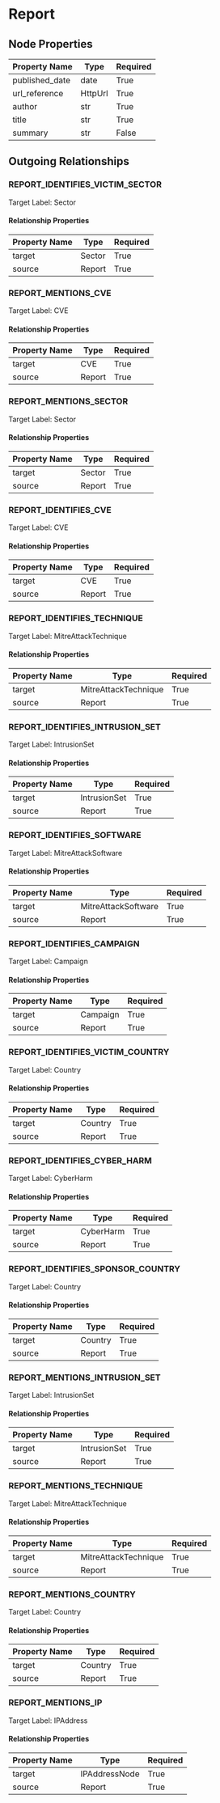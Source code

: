 
# Report

## Node Properties

| Property Name | Type | Required |
| ------------- | ---- | -------- |
| published_date | date | True |
| url_reference | HttpUrl | True |
| author | str | True |
| title | str | True |
| summary | str | False |


## Outgoing Relationships

### REPORT_IDENTIFIES_VICTIM_SECTOR

Target Label: Sector

#### Relationship Properties

| Property Name | Type | Required |
| ------------- | ---- | -------- |
| target | Sector | True |
| source | Report | True |


### REPORT_MENTIONS_CVE

Target Label: CVE

#### Relationship Properties

| Property Name | Type | Required |
| ------------- | ---- | -------- |
| target | CVE | True |
| source | Report | True |


### REPORT_MENTIONS_SECTOR

Target Label: Sector

#### Relationship Properties

| Property Name | Type | Required |
| ------------- | ---- | -------- |
| target | Sector | True |
| source | Report | True |


### REPORT_IDENTIFIES_CVE

Target Label: CVE

#### Relationship Properties

| Property Name | Type | Required |
| ------------- | ---- | -------- |
| target | CVE | True |
| source | Report | True |


### REPORT_IDENTIFIES_TECHNIQUE

Target Label: MitreAttackTechnique

#### Relationship Properties

| Property Name | Type | Required |
| ------------- | ---- | -------- |
| target | MitreAttackTechnique | True |
| source | Report | True |


### REPORT_IDENTIFIES_INTRUSION_SET

Target Label: IntrusionSet

#### Relationship Properties

| Property Name | Type | Required |
| ------------- | ---- | -------- |
| target | IntrusionSet | True |
| source | Report | True |


### REPORT_IDENTIFIES_SOFTWARE

Target Label: MitreAttackSoftware

#### Relationship Properties

| Property Name | Type | Required |
| ------------- | ---- | -------- |
| target | MitreAttackSoftware | True |
| source | Report | True |


### REPORT_IDENTIFIES_CAMPAIGN

Target Label: Campaign

#### Relationship Properties

| Property Name | Type | Required |
| ------------- | ---- | -------- |
| target | Campaign | True |
| source | Report | True |


### REPORT_IDENTIFIES_VICTIM_COUNTRY

Target Label: Country

#### Relationship Properties

| Property Name | Type | Required |
| ------------- | ---- | -------- |
| target | Country | True |
| source | Report | True |


### REPORT_IDENTIFIES_CYBER_HARM

Target Label: CyberHarm

#### Relationship Properties

| Property Name | Type | Required |
| ------------- | ---- | -------- |
| target | CyberHarm | True |
| source | Report | True |


### REPORT_IDENTIFIES_SPONSOR_COUNTRY

Target Label: Country

#### Relationship Properties

| Property Name | Type | Required |
| ------------- | ---- | -------- |
| target | Country | True |
| source | Report | True |


### REPORT_MENTIONS_INTRUSION_SET

Target Label: IntrusionSet

#### Relationship Properties

| Property Name | Type | Required |
| ------------- | ---- | -------- |
| target | IntrusionSet | True |
| source | Report | True |


### REPORT_MENTIONS_TECHNIQUE

Target Label: MitreAttackTechnique

#### Relationship Properties

| Property Name | Type | Required |
| ------------- | ---- | -------- |
| target | MitreAttackTechnique | True |
| source | Report | True |


### REPORT_MENTIONS_COUNTRY

Target Label: Country

#### Relationship Properties

| Property Name | Type | Required |
| ------------- | ---- | -------- |
| target | Country | True |
| source | Report | True |


### REPORT_MENTIONS_IP

Target Label: IPAddress

#### Relationship Properties

| Property Name | Type | Required |
| ------------- | ---- | -------- |
| target | IPAddressNode | True |
| source | Report | True |



